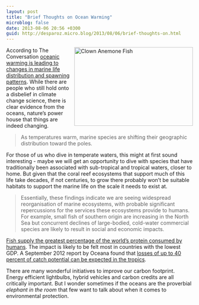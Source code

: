 ```yaml
---
layout: post
title: "Brief Thoughts on Ocean Warming"
microblog: false
date: 2013-08-06 20:56 +0300
guid: http://desparoz.micro.blog/2013/08/06/brief-thoughts-on.html
---
```

<p><a href="http://www.flickr.com/photos/bluebeyond/4831512487/" title="Clown Anemone Fish by BlueBeyond, on Flickr"><img src="http://desparoz.me/uploads/2017/9fbacf2e5b.jpg" width="320" height="213" align="right" alt="Clown Anemone Fish"></a>According to The Conversation <a href="http://theconversation.com/marine-life-spawns-sooner-as-our-oceans-warm-16723?utm_medium=email&amp;utm_campaign=Latest+from+The+Conversation+for+6+August+2013&amp;utm_content=Latest+from+The+Conversation+for+6+August+2013+CID_dd69750bd130de74d5195b22d1d76201&amp;utm_source=campaign_monitor&amp;utm_term=Marine%20life%20spawns%20sooner%20as%20our%20oceans%20warm">oceanic warming is leading to changes in marine life distribution and spawning patterns</a>. While there are people who still hold onto a disbelief in climate change science, there is clear evidence from the oceans, nature&#8217;s power house that things are indeed changing.</p>

<blockquote>
<p>As temperatures warm, marine species are shifting their geographic distribution toward the poles.</p>
</blockquote>

<p>For those of us who dive in temperate waters, this might at first sound interesting - maybe we will get an opportunity to dive with species that have traditionally been associated with sub-tropical and tropical waters, closer to home. But given that the coral reef ecosystems that support much of this life take decades, if not centuries, to grow there probably won&#8217;t be suitable habitats to support the marine life on the scale it needs to exist at.</p>

<blockquote>
<p>Essentially, these findings indicate we are seeing widespread reorganisation of marine ecosystems, with probable significant repercussions for the services these ecosystems provide to humans. For example, small fish of southern origin are increasing in the North Sea but concurrent declines of large-bodied, cold-water commercial species are likely to result in social and economic impacts.</p>
</blockquote>

<p><a href="http://savethesea.org/STS%20ocean_facts.htm">Fish supply the greatest percentage of the world&#8217;s protein consumed by humans</a>. The impact is likely to be felt most in countries with the lowest GDP. A September 2012 report by Oceana found that <a href="http://oceana.org/sites/default/files/reports/Ocean-Based_Food_Security_Threatened_in_a_High_CO2_World.pdf">losses of up to 40 percent of catch potential can be expected in the tropics</a>.</p>

<p>There are many wonderful initiatives to improve our carbon footprint. Energy efficient lightbulbs, hybrid vehicles and carbon credits are all critically important. But I wonder sometimes if the oceans are the proverbial <em>elephant in the room</em> that few want to talk about when it comes to environmental protection.</p>
